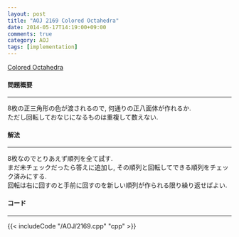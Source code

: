 ```yaml
---
layout: post
title: "AOJ 2169 Colored Octahedra"
date: 2014-05-17T14:19:00+09:00
comments: true
category: AOJ
tags: [implementation]
---
```


[Colored Octahedra](http://judge.u-aizu.ac.jp/onlinejudge/description.jsp?id=2169)

#### 問題概要

****

8枚の正三角形の色が渡されるので, 何通りの正八面体が作れるか.  
ただし回転しておなじになるものは重複して数えない.

#### 解法

****

8枚なのでとりあえず順列を全て試す.  
まだ未チェックだったら答えに追加し, その順列と回転してできる順列をチェック済みにする.  
回転は右に回すのと手前に回すのを新しい順列が作られる限り繰り返せばよい.

#### コード

****

{{< includeCode "/AOJ/2169.cpp" "cpp" >}}
